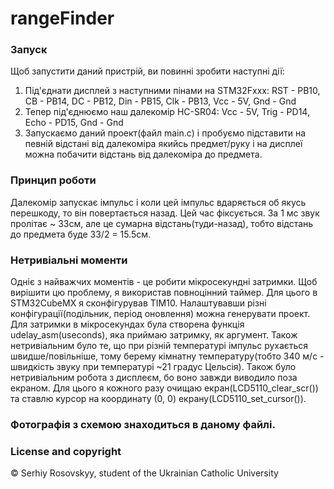 # rangeFinder
### Запуск
Щоб запустити даний пристрій, ви повинні зробити наступні дії:
1. Під'єднати дисплей з наступними пінами на STM32Fxxx:
  RST - PB10, CB - PB14, DC - PB12, Din - PB15, Clk - PB13, Vcc - 5V, Gnd - Gnd
2. Тепер під'єднюємо наш далекомір HC-SR04:
  Vcc - 5V, Trig - PD14, Echo - PD15, Gnd - Gnd
3. Запускаємо даний проект(файл main.c) і пробуємо підставити на певній відстані 
   від далекоміра якийсь предмет/руку і на дисплеї можна побачити відстань від
   далекоміра до предмета.

### Принцип роботи
Далекомір запускає імпульс і коли цей імпульс вдаряється об якусь перешкоду, то
він повертається назад. Цей час фіксується. За 1 мс звук пролітає ~ 33см, але це 
сумарна відстань(туди-назад), тобто відстань до предмета буде 33/2 = 15.5см.

### Нетривіальні моменти
Одніє з найважчих моментів - це робити мікросекундні затримки. Щоб вирішити цю
проблему, я використав повноцінний таймер. Для цього в STM32CubeMX я сконфігурував
TIM10. Налаштувавши різні конфігурації(подільник, період оновлення) можна генерувати
проект. Для затримки в мікросекундах була створена функція udelay_asm(useconds), яка
приймаю затримку, як аргумент. 
Також нетривіальним було те, що при різній температурі імпульс рухається швидше/повільніше,
тому берему кімнатну температуру(тобто 340 м/c - швидкість звуку при температурі ~21 градус
Цельсія).
Також було нетривіальним робота з дисплеєм, бо воно завжди виводило поза екраном.
Для цього я кожного разу очищаю екран(LCD5110_clear_scr()) та ставлю курсор на координату
(0, 0) екрану(LCD5110_set_cursor()). 

### Фотографія з схемою знаходиться в даному файлі.

### License and copyright
© Serhiy Rosovskyy, student of the Ukrainian Catholic University
